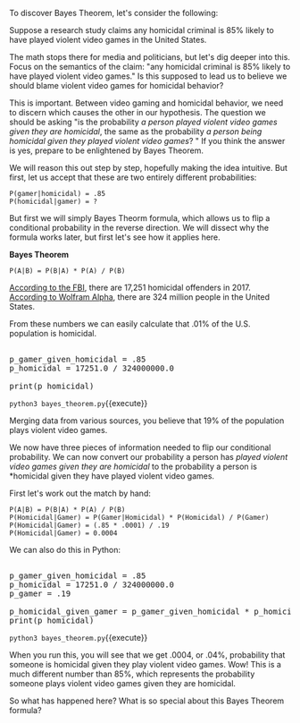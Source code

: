 To discover Bayes Theorem, let's consider the following:

Suppose a research study claims any homicidal criminal is 85% likely to have played violent video games in the United States.

The math stops there for media and politicians, but let's dig deeper into this. Focus on the semantics of the claim: "any homicidal criminal is 85% likely to have played violent video games." Is this supposed to lead us to believe we should blame violent video games for homicidal behavior?

This is important. Between video gaming and homicidal behavior, we need to discern which causes the other in our hypothesis. The question we should be asking "is the probability *a person played violent video games given they are homicidal*, the same as the probability *a person being homicidal given they played violent video games*? " If you think the answer is yes, prepare to be enlightened by Bayes Theorem.

We will reason this out step by step, hopefully making the idea intuitive. But first, let us accept that these are two entirely different probabilities: 

```
P(gamer|homicidal) = .85
P(homicidal|gamer) = ?
```

But first we will simply Bayes Theorm formula, which allows us to flip a conditional probability in the reverse direction. We will dissect why the formula works later, but first let's see how it applies here. 


**Bayes Theorem**

```
P(A|B) = P(B|A) * P(A) / P(B)
```

[According to the FBI](https://ucr.fbi.gov/crime-in-the-u.s/2017/crime-in-the-u.s.-2017/tables/expanded-homicide-data-table-3.xls), there are 17,251 homicidal offenders in 2017. [According to Wolfram Alpha](https://www.wolframalpha.com/input/?i=population+of+united+states), there are 324 million people in the United States. 

From these numbers we can easily calculate that .01% of the U.S. population is homicidal. 

<pre class="file" data-filename="bayes_theorem.py" data-target="replace">

p_gamer_given_homicidal = .85
p_homicidal = 17251.0 / 324000000.0

print(p_homicidal)
</pre>

`python3 bayes_theorem.py`{{execute}}


Merging data from various sources, you believe that 19% of the population plays violent video games. 

We now have three pieces of information needed to flip our conditional probability. We can now convert our probability a person has *played violent video games given they are homicidal* to the probability a person is *homicidal given they have played violent video games. 

First let's work out the match by hand: 

```
P(A|B) = P(B|A) * P(A) / P(B) 
P(Homicidal|Gamer) = P(Gamer|Homicidal) * P(Homicidal) / P(Gamer) 
P(Homicidal|Gamer) = (.85 * .0001) / .19
P(Homicidal|Gamer) = 0.0004
```

We can also do this in Python: 

<pre class="file" data-filename="bayes_theorem.py" data-target="replace">

p_gamer_given_homicidal = .85
p_homicidal = 17251.0 / 324000000.0
p_gamer = .19

p_homicidal_given_gamer = p_gamer_given_homicidal * p_homicidal / p_gamer
print(p_homicidal)
</pre>

`python3 bayes_theorem.py`{{execute}}

When you run this, you will see that we get .0004, or .04%, probability that someone is homicidal given they play violent video games. Wow! This is a much different number than 85%, which represents the probability someone plays violent video games given they are homicidal. 

So what has happened here? What is so special about this Bayes Theorem formula? 
